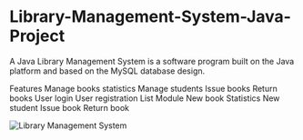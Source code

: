 # Library-Management-System-Java-Project
A Java Library Management System is a software program built on the Java platform and based on the MySQL database design.

Features
Manage books
statistics
Manage students
Issue books
Return books
User login
User registration
List Module
New book
Statistics
New student
Issue book
Return book

![Library Management System](https://user-images.githubusercontent.com/46208188/176048366-cadfb887-0aa2-4e8f-a942-82f55193f2a2.gif)
